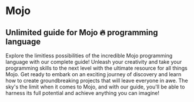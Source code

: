 # Mojo
## Unlimited guide for Mojo 🔥 programming language


Explore the limitless possibilities of the incredible Mojo programming language with our complete guide! Unleash your creativity and take your programming skills to the next level with the ultimate resource for all things Mojo. Get ready to embark on an exciting journey of discovery and learn how to create groundbreaking projects that will leave everyone in awe. The sky's the limit when it comes to Mojo, and with our guide, you'll be able to harness its full potential and achieve anything you can imagine!
